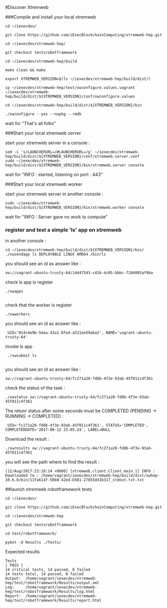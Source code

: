 #Discover Xtremweb

###Compile and install your local xtremweb

```
cd ~/iexecdev/

git clone https://github.com/iExecBlockchainComputing/xtremweb-hep.git

cd ~/iexecdev/xtremweb-hep/

git checkout testsrobotframework

cd ~/iexecdev/xtremweb-hep/build

make clean && make

export XTREMWEB_VERSION=$(ls ~/iexecdev/xtremweb-hep/build/dist/)

cp ~/iexecdev/xtremweb-hep/test/xwconfigure.values.vagrant  ~/iexecdev/xtremweb-hep/build/dist/${XTREMWEB_VERSION}/conf/xwconfigure.values

cd ~/iexecdev/xtremweb-hep/build/dist/${XTREMWEB_VERSION}/bin

./xwconfigure --yes --nopkg --rmdb 

```

wait for "That's all folks"

###Start your local xtremweb server

start your xtremweb server in a console :
```
sed -i 's/LAUNCHERURL=/#LAUNCHERURL=/g' ~/iexecdev/xtremweb-hep/build/dist/${XTREMWEB_VERSION}/conf/xtremweb.server.conf
sudo ~/iexecdev/xtremweb-hep/build/dist/${XTREMWEB_VERSION}/bin/xtremweb.server console
```

wait for "INFO : started, listening on port : 443"


###Start your local xtremweb worker

start your xtremweb server in another console :

```
sudo ~/iexecdev/xtremweb-hep/build/dist/${XTREMWEB_VERSION}/bin/xtremweb.worker console
```

wait for "INFO : Server gave no work to compute"

### register and test a simple 'ls' app on xtremweb

in another console :
```
cd ~/iexecdev/xtremweb-hep/build/dist/${XTREMWEB_VERSION}/bin/
./xwsendapp ls DEPLOYABLE LINUX AMD64 /bin/ls

```
you should see an id as answer like :
```
xw://vagrant-ubuntu-trusty-64/14447543-cd16-4c05-bbbc-7204895af9ba
```

check ls app is register
```
./xwapps
 
```

check that the worker is register 
```
./xwworkers
```
you should see an id as answer like :
```
 UID='014c4e9b-5dea-43a1-8fad-a531ee59aba3', NAME='vagrant-ubuntu-trusty-64'
```

invoke ls app 
```
 ./xwsubmit ls
 
```
you should see an id as answer like :
```
xw://vagrant-ubuntu-trusty-64/fc271a20-fd0b-4f3e-93ab-45f011c4f361
```

check the status of the task :
```
./xwstatus xw://vagrant-ubuntu-trusty-64/fc271a20-fd0b-4f3e-93ab-45f011c4f361
```

The retunr status after some seconds must be COMPLETED (PENDING -> RUNNING -> COMPLETED) :
```
 UID='fc271a20-fd0b-4f3e-93ab-45f011c4f361', STATUS='COMPLETED', COMPLETEDDATE='2017-08-12 23:05:24', LABEL=NULL
```

Download the result :
```
./xwresults xw://vagrant-ubuntu-trusty-64/fc271a20-fd0b-4f3e-93ab-45f011c4f361
```
you will see the path where to find the result :

```
[12/Aug/2017:23:18:14 +0000] [xtremweb.client.Client_main_1] INFO : Downloaded to : /home/vagrant/iexecdev/xtremweb-hep/build/dist/xwhep-10.6.0/bin/11fa614f-50b8-42ed-b581-27855dd1b317_stdout.txt.txt
```

##launch xtremweb robotframework tests
```
cd ~/iexecdev/

git clone https://github.com/iExecBlockchainComputing/xtremweb-hep.git

cd ~/iexecdev/xtremweb-hep

git checkout testsrobotframework

cd test/robotframework/

pybot -d Results ./Tests/
```

Expected results 
```
Tests                                                                 | PASS |
14 critical tests, 14 passed, 0 failed
14 tests total, 14 passed, 0 failed
Output:  /home/vagrant/iexecdev/xtremweb-hep/test/robotframework/Results/output.xml
Log:     /home/vagrant/iexecdev/xtremweb-hep/test/robotframework/Results/log.html
Report:  /home/vagrant/iexecdev/xtremweb-hep/test/robotframework/Results/report.html
```